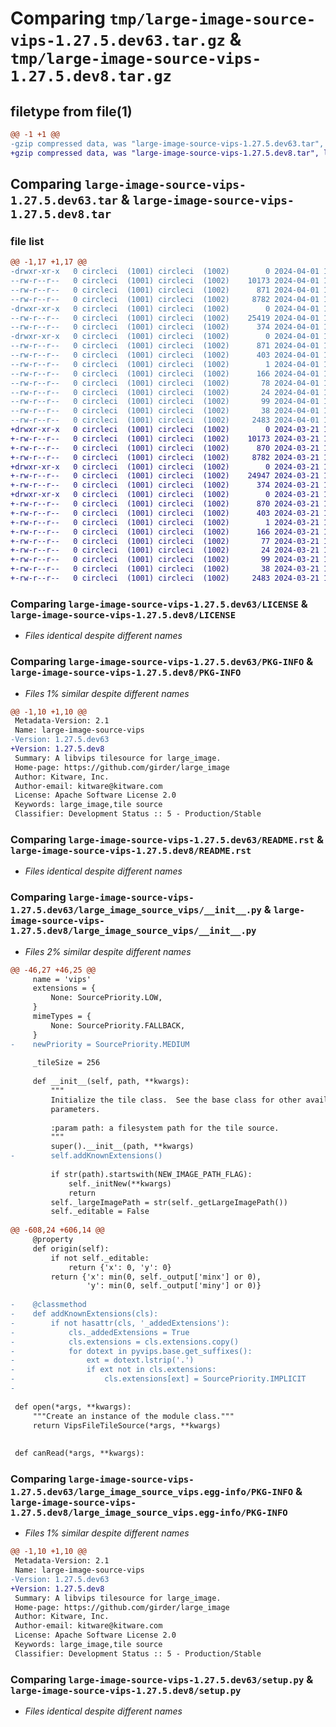 # Comparing `tmp/large-image-source-vips-1.27.5.dev63.tar.gz` & `tmp/large-image-source-vips-1.27.5.dev8.tar.gz`

## filetype from file(1)

```diff
@@ -1 +1 @@
-gzip compressed data, was "large-image-source-vips-1.27.5.dev63.tar", last modified: Mon Apr  1 15:32:32 2024, max compression
+gzip compressed data, was "large-image-source-vips-1.27.5.dev8.tar", last modified: Thu Mar 21 13:13:33 2024, max compression
```

## Comparing `large-image-source-vips-1.27.5.dev63.tar` & `large-image-source-vips-1.27.5.dev8.tar`

### file list

```diff
@@ -1,17 +1,17 @@
-drwxr-xr-x   0 circleci  (1001) circleci  (1002)        0 2024-04-01 15:32:32.313023 large-image-source-vips-1.27.5.dev63/
--rw-r--r--   0 circleci  (1001) circleci  (1002)    10173 2024-04-01 15:32:32.000000 large-image-source-vips-1.27.5.dev63/LICENSE
--rw-r--r--   0 circleci  (1001) circleci  (1002)      871 2024-04-01 15:32:32.313023 large-image-source-vips-1.27.5.dev63/PKG-INFO
--rw-r--r--   0 circleci  (1001) circleci  (1002)     8782 2024-04-01 15:32:32.000000 large-image-source-vips-1.27.5.dev63/README.rst
-drwxr-xr-x   0 circleci  (1001) circleci  (1002)        0 2024-04-01 15:32:32.309023 large-image-source-vips-1.27.5.dev63/large_image_source_vips/
--rw-r--r--   0 circleci  (1001) circleci  (1002)    25419 2024-04-01 15:27:06.000000 large-image-source-vips-1.27.5.dev63/large_image_source_vips/__init__.py
--rw-r--r--   0 circleci  (1001) circleci  (1002)      374 2024-04-01 15:27:06.000000 large-image-source-vips-1.27.5.dev63/large_image_source_vips/girder_source.py
-drwxr-xr-x   0 circleci  (1001) circleci  (1002)        0 2024-04-01 15:32:32.313023 large-image-source-vips-1.27.5.dev63/large_image_source_vips.egg-info/
--rw-r--r--   0 circleci  (1001) circleci  (1002)      871 2024-04-01 15:32:32.000000 large-image-source-vips-1.27.5.dev63/large_image_source_vips.egg-info/PKG-INFO
--rw-r--r--   0 circleci  (1001) circleci  (1002)      403 2024-04-01 15:32:32.000000 large-image-source-vips-1.27.5.dev63/large_image_source_vips.egg-info/SOURCES.txt
--rw-r--r--   0 circleci  (1001) circleci  (1002)        1 2024-04-01 15:32:32.000000 large-image-source-vips-1.27.5.dev63/large_image_source_vips.egg-info/dependency_links.txt
--rw-r--r--   0 circleci  (1001) circleci  (1002)      166 2024-04-01 15:32:32.000000 large-image-source-vips-1.27.5.dev63/large_image_source_vips.egg-info/entry_points.txt
--rw-r--r--   0 circleci  (1001) circleci  (1002)       78 2024-04-01 15:32:32.000000 large-image-source-vips-1.27.5.dev63/large_image_source_vips.egg-info/requires.txt
--rw-r--r--   0 circleci  (1001) circleci  (1002)       24 2024-04-01 15:32:32.000000 large-image-source-vips-1.27.5.dev63/large_image_source_vips.egg-info/top_level.txt
--rw-r--r--   0 circleci  (1001) circleci  (1002)       99 2024-04-01 15:27:06.000000 large-image-source-vips-1.27.5.dev63/pyproject.toml
--rw-r--r--   0 circleci  (1001) circleci  (1002)       38 2024-04-01 15:32:32.313023 large-image-source-vips-1.27.5.dev63/setup.cfg
--rw-r--r--   0 circleci  (1001) circleci  (1002)     2483 2024-04-01 15:27:06.000000 large-image-source-vips-1.27.5.dev63/setup.py
+drwxr-xr-x   0 circleci  (1001) circleci  (1002)        0 2024-03-21 13:13:33.288645 large-image-source-vips-1.27.5.dev8/
+-rw-r--r--   0 circleci  (1001) circleci  (1002)    10173 2024-03-21 13:13:32.000000 large-image-source-vips-1.27.5.dev8/LICENSE
+-rw-r--r--   0 circleci  (1001) circleci  (1002)      870 2024-03-21 13:13:33.288645 large-image-source-vips-1.27.5.dev8/PKG-INFO
+-rw-r--r--   0 circleci  (1001) circleci  (1002)     8782 2024-03-21 13:13:32.000000 large-image-source-vips-1.27.5.dev8/README.rst
+drwxr-xr-x   0 circleci  (1001) circleci  (1002)        0 2024-03-21 13:13:33.284645 large-image-source-vips-1.27.5.dev8/large_image_source_vips/
+-rw-r--r--   0 circleci  (1001) circleci  (1002)    24947 2024-03-21 13:08:10.000000 large-image-source-vips-1.27.5.dev8/large_image_source_vips/__init__.py
+-rw-r--r--   0 circleci  (1001) circleci  (1002)      374 2024-03-21 13:08:10.000000 large-image-source-vips-1.27.5.dev8/large_image_source_vips/girder_source.py
+drwxr-xr-x   0 circleci  (1001) circleci  (1002)        0 2024-03-21 13:13:33.284645 large-image-source-vips-1.27.5.dev8/large_image_source_vips.egg-info/
+-rw-r--r--   0 circleci  (1001) circleci  (1002)      870 2024-03-21 13:13:33.000000 large-image-source-vips-1.27.5.dev8/large_image_source_vips.egg-info/PKG-INFO
+-rw-r--r--   0 circleci  (1001) circleci  (1002)      403 2024-03-21 13:13:33.000000 large-image-source-vips-1.27.5.dev8/large_image_source_vips.egg-info/SOURCES.txt
+-rw-r--r--   0 circleci  (1001) circleci  (1002)        1 2024-03-21 13:13:33.000000 large-image-source-vips-1.27.5.dev8/large_image_source_vips.egg-info/dependency_links.txt
+-rw-r--r--   0 circleci  (1001) circleci  (1002)      166 2024-03-21 13:13:33.000000 large-image-source-vips-1.27.5.dev8/large_image_source_vips.egg-info/entry_points.txt
+-rw-r--r--   0 circleci  (1001) circleci  (1002)       77 2024-03-21 13:13:33.000000 large-image-source-vips-1.27.5.dev8/large_image_source_vips.egg-info/requires.txt
+-rw-r--r--   0 circleci  (1001) circleci  (1002)       24 2024-03-21 13:13:33.000000 large-image-source-vips-1.27.5.dev8/large_image_source_vips.egg-info/top_level.txt
+-rw-r--r--   0 circleci  (1001) circleci  (1002)       99 2024-03-21 13:08:10.000000 large-image-source-vips-1.27.5.dev8/pyproject.toml
+-rw-r--r--   0 circleci  (1001) circleci  (1002)       38 2024-03-21 13:13:33.288645 large-image-source-vips-1.27.5.dev8/setup.cfg
+-rw-r--r--   0 circleci  (1001) circleci  (1002)     2483 2024-03-21 13:08:10.000000 large-image-source-vips-1.27.5.dev8/setup.py
```

### Comparing `large-image-source-vips-1.27.5.dev63/LICENSE` & `large-image-source-vips-1.27.5.dev8/LICENSE`

 * *Files identical despite different names*

### Comparing `large-image-source-vips-1.27.5.dev63/PKG-INFO` & `large-image-source-vips-1.27.5.dev8/PKG-INFO`

 * *Files 1% similar despite different names*

```diff
@@ -1,10 +1,10 @@
 Metadata-Version: 2.1
 Name: large-image-source-vips
-Version: 1.27.5.dev63
+Version: 1.27.5.dev8
 Summary: A libvips tilesource for large_image.
 Home-page: https://github.com/girder/large_image
 Author: Kitware, Inc.
 Author-email: kitware@kitware.com
 License: Apache Software License 2.0
 Keywords: large_image,tile source
 Classifier: Development Status :: 5 - Production/Stable
```

### Comparing `large-image-source-vips-1.27.5.dev63/README.rst` & `large-image-source-vips-1.27.5.dev8/README.rst`

 * *Files identical despite different names*

### Comparing `large-image-source-vips-1.27.5.dev63/large_image_source_vips/__init__.py` & `large-image-source-vips-1.27.5.dev8/large_image_source_vips/__init__.py`

 * *Files 2% similar despite different names*

```diff
@@ -46,27 +46,25 @@
     name = 'vips'
     extensions = {
         None: SourcePriority.LOW,
     }
     mimeTypes = {
         None: SourcePriority.FALLBACK,
     }
-    newPriority = SourcePriority.MEDIUM
 
     _tileSize = 256
 
     def __init__(self, path, **kwargs):
         """
         Initialize the tile class.  See the base class for other available
         parameters.
 
         :param path: a filesystem path for the tile source.
         """
         super().__init__(path, **kwargs)
-        self.addKnownExtensions()
 
         if str(path).startswith(NEW_IMAGE_PATH_FLAG):
             self._initNew(**kwargs)
             return
         self._largeImagePath = str(self._getLargeImagePath())
         self._editable = False
 
@@ -608,24 +606,14 @@
     @property
     def origin(self):
         if not self._editable:
             return {'x': 0, 'y': 0}
         return {'x': min(0, self._output['minx'] or 0),
                 'y': min(0, self._output['miny'] or 0)}
 
-    @classmethod
-    def addKnownExtensions(cls):
-        if not hasattr(cls, '_addedExtensions'):
-            cls._addedExtensions = True
-            cls.extensions = cls.extensions.copy()
-            for dotext in pyvips.base.get_suffixes():
-                ext = dotext.lstrip('.')
-                if ext not in cls.extensions:
-                    cls.extensions[ext] = SourcePriority.IMPLICIT
-
 
 def open(*args, **kwargs):
     """Create an instance of the module class."""
     return VipsFileTileSource(*args, **kwargs)
 
 
 def canRead(*args, **kwargs):
```

### Comparing `large-image-source-vips-1.27.5.dev63/large_image_source_vips.egg-info/PKG-INFO` & `large-image-source-vips-1.27.5.dev8/large_image_source_vips.egg-info/PKG-INFO`

 * *Files 1% similar despite different names*

```diff
@@ -1,10 +1,10 @@
 Metadata-Version: 2.1
 Name: large-image-source-vips
-Version: 1.27.5.dev63
+Version: 1.27.5.dev8
 Summary: A libvips tilesource for large_image.
 Home-page: https://github.com/girder/large_image
 Author: Kitware, Inc.
 Author-email: kitware@kitware.com
 License: Apache Software License 2.0
 Keywords: large_image,tile source
 Classifier: Development Status :: 5 - Production/Stable
```

### Comparing `large-image-source-vips-1.27.5.dev63/setup.py` & `large-image-source-vips-1.27.5.dev8/setup.py`

 * *Files identical despite different names*

